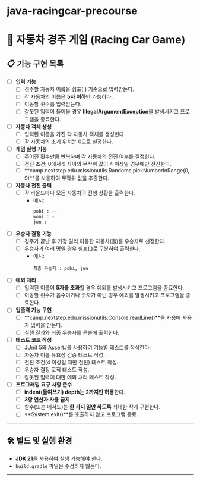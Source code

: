 # java-racingcar-precourse

# 🚗 자동차 경주 게임 (Racing Car Game)

## 📋 기능 구현 목록

- [ ] **입력 기능**
    - [ ] 경주할 자동차 이름을 쉼표(,) 기준으로 입력받는다.
    - [ ] 각 자동차의 이름은 **5자 이하**만 가능하다.
    - [ ] 이동할 횟수를 입력받는다.
    - [ ] 잘못된 입력이 들어올 경우 **IllegalArgumentException**을 발생시키고 프로그램을 종료한다.

- [ ] **자동차 객체 생성**
    - [ ] 입력된 이름을 가진 각 자동차 객체를 생성한다.
    - [ ] 각 자동차의 초기 위치는 0으로 설정한다.

- [ ] **게임 실행 기능**
    - [ ] 주어진 횟수만큼 반복하며 각 자동차의 전진 여부를 결정한다.
    - [ ] 전진 조건: 0에서 9 사이의 무작위 값이 4 이상일 경우에만 전진한다.
    - [ ] **camp.nextstep.edu.missionutils.Randoms.pickNumberInRange(0, 9)**를 사용하여 무작위 값을 추출한다.

- [ ] **자동차 전진 출력**
    - [ ] 각 라운드마다 모든 자동차의 진행 상황을 출력한다.
        - 예시:
          ```
          pobi : --
          woni : -
          jun : ---
          ```

- [ ] **우승자 결정 기능**
    - [ ] 경주가 끝난 후 가장 멀리 이동한 자동차(들)를 우승자로 선정한다.
    - [ ] 우승자가 여러 명일 경우 쉼표(,)로 구분하여 출력한다.
        - 예시:
          ```
          최종 우승자 : pobi, jun
          ```

- [ ] **예외 처리**
    - [ ] 입력된 이름이 **5자를 초과**할 경우 예외를 발생시키고 프로그램을 종료한다.
    - [ ] 이동할 횟수가 음수이거나 숫자가 아닌 경우 예외를 발생시키고 프로그램을 종료한다.

- [ ] **입출력 기능 구현**
    - [ ] **camp.nextstep.edu.missionutils.Console.readLine()**을 사용해 사용자 입력을 받는다.
    - [ ] 실행 결과와 최종 우승자를 콘솔에 출력한다.

- [ ] **테스트 코드 작성**
    - [ ] JUnit 5와 AssertJ를 사용하여 기능별 테스트를 작성한다.
    - [ ] 자동차 이름 유효성 검증 테스트 작성.
    - [ ] 전진 조건(4 이상일 때만 전진) 테스트 작성.
    - [ ] 우승자 결정 로직 테스트 작성.
    - [ ] 잘못된 입력에 대한 예외 처리 테스트 작성.

- [ ] **프로그래밍 요구 사항 준수**
    - [ ] **indent(들여쓰기) depth는 2까지만 허용**한다.
    - [ ] **3항 연산자 사용 금지**.
    - [ ] 함수(또는 메서드)는 **한 가지 일만 하도록** 최대한 작게 구현한다.
    - [ ] **System.exit()**를 호출하지 않고 프로그램 종료.

---

## 🛠️ 빌드 및 실행 환경

- **JDK 21**을 사용하여 실행 가능해야 한다.
- `build.gradle` 파일은 수정하지 않는다.

---
